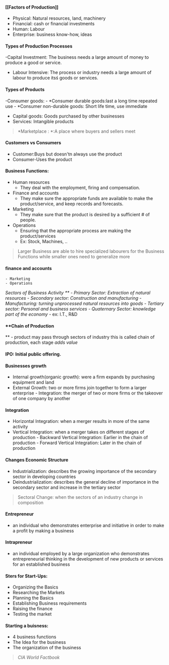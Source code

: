 #### [[Factors of Production]]
- Physical: Natural resources, land, machinery
- Financial: cash or financial investments
- Human: Labour
- Enterprise: business know-how, ideas
#### Types of Production Processes
 -Capital Investment: The business needs a large amount of money to produce a good or service.
 - Labour Intensive: The process or industry needs a large amount of labour to produce itsś goods or services.

#### Types of Products
-Consumer goods:
	- 	*Consumer durable goods:last a long time repeated use
	- 	*Consumer non-durable goods: Short life time, use immediate
- Capital goods: Goods purchased by other businesses
- Services: Intangible products

 > 	*Marketplace : *:A place where buyers and sellers meet 

#### Customers vs Consumers
- Customer:Buys but doesn'tn always use the product
- Consumer-Uses the product


#### Business Functions:
- Human resources
	- They deal with the employment, firing and compensation.
- Finance and accounts
	- They make sure the appropriate funds are available to make the product/service, and keep records and forecasts.
- Marketing
	- They make sure that the product is desired by a sufficient # of people.
- Operations
	- Ensuring that the appropriate process are making the product/services
	- Ex: Stock, Machines, ..

> Larger Business are able to hire specialized labourers for the Business Functions while smaller ones need to generalize more

#### finance and accounts
	- Marketing
	- Operations
**Sectors of Business Activity
**
	- Primary Sector: Extraction of natural resources
	- Secondary sector: Construction and manufacturing
		-* Manufacturing: turning unprocessed natural resources into goods
	- Tertiary sector: Personal and business services
	- Quaternary Sector: knowledge part of the economy
		-* ex: I.T., R&D

#### **Chain of Production
**
	- product may pass through sectors of industry this is called chain of production, each stage *adds value*

#### IPO: Initial public offering.

#### Businesses growth
- Internal growth(organic growth): were a firm expands by purchasing equipment and land
- External Growth: two or more firms join together to form a larger enterprise
		- Integration: the merger of two or more firms or the takeover of one company by another

#### Integration
- Horizontal Integration: when a merger results in more of the same activity
- Vertical Integration: when a merger takes on different stages of production
		- Backward Vertical Integration: Earlier in the chain of production
 		- Forward Vertical Integration: Later in the chain of production
 #### Changes Economic Structure
- Industrialization: describes the growing importance of the secondary sector in developing countries
- Deindustrialization: describes the general decline of importance in the secondary sector and increase in the tertiary sector

> Sectoral Change: when the sectors of an industry change in composition

#### Entrepreneur
- an individual who demonstrates enterprise and initiative in order to make a profit by making a business
#### Intrapreneur
 - an individual employed by a large organization who demonstrates entrepreneurial thinking in the development of new products or services for an established business
#### Sters for Start-Ups:
 - Organizing the Basics
 - Researching the Markets
 - Planning the Basics
 - Establishing Business requirements
 - Raising the finance
 - Testing the market
#### Starting a buisness:
- 4 business functions
- The Idea for the business
- The organization of the business

> *CIA World Factbook* 
<!--stackedit_data:
eyJoaXN0b3J5IjpbLTE4OTg0NzY3NDcsMTYzNDIyNTYxMSwtMT
M2OTAwNDE0OSwxNjkyMTU0ODM0LDI4ODg0NjczNF19
-->